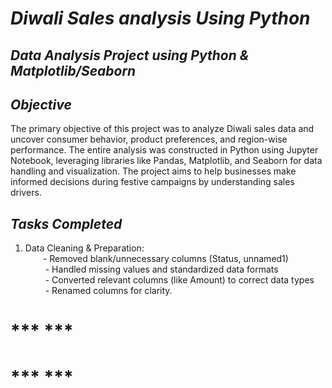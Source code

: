 # ***Diwali Sales analysis Using Python***   
## ***Data Analysis Project using Python & Matplotlib/Seaborn***  
## ***Objective***  
The primary objective of this project was to analyze Diwali sales data and uncover consumer behavior, product preferences, and region-wise performance. The entire analysis was constructed in Python using Jupyter Notebook, leveraging libraries like Pandas, Matplotlib, and Seaborn for data handling and visualization. The project aims to help businesses make informed decisions during festive campaigns by understanding sales drivers.  
## ***Tasks Completed***  
1. Data Cleaning & Preparation:  
&emsp;&emsp;- Removed blank/unnecessary columns (Status, unnamed1)  
&emsp;&emsp; - Handled missing values and standardized data formats  
&emsp;&emsp; - Converted relevant columns (like Amount) to correct data types  
&emsp;&emsp; - Renamed columns for clarity.  
# *** ***    
# *** ***    
